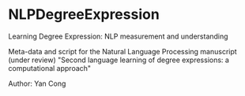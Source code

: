 # NLPDegreeExpression
Learning Degree Expression: NLP measurement and understanding

Meta-data and script for the Natural Language Processing manuscript (under review) "Second language learning of degree expressions: a computational approach"

Author: Yan Cong

